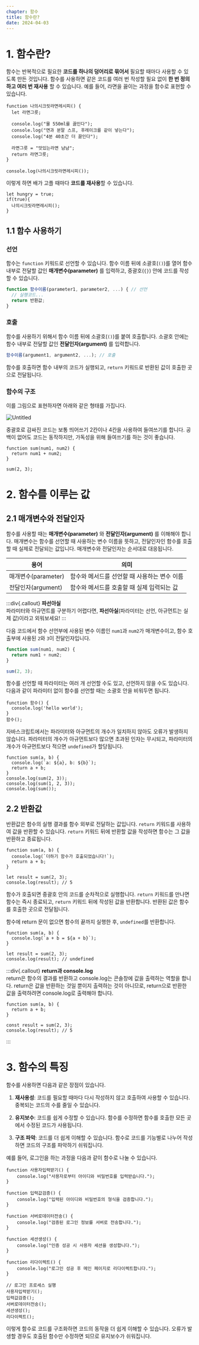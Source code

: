 ```yaml
---
chapter: 함수
title: 함수란?
date: 2024-04-03
---
```


# 1. 함수란?

함수는 반복적으로 필요한 **코드를 하나의 덩어리로 묶어서** 필요할 때마다 사용할 수 있도록 만든 것입니다. 함수를 사용하면 같은 코드를 여러 번 작성할 필요 없이 **한 번 정의하고 여러 번 재사용** 할 수 있습니다.
예를 들어, 라면을 끓이는 과정을 함수로 표현할 수 있습니다.

```javascript-exec
function 나의시크릿라면레시피() {
  let 라면그릇;

  console.log("물 550ml를 끓인다");
  console.log("면과 분말 스프, 후레이크를 같이 넣는다");
  console.log("4분 40초간 더 끓인다");

  라면그릇 = "맛있는라면 냠냠";
  return 라면그릇;
}

console.log(나의시크릿라면레시피());
```

이렇게 하면 배가 고플 때마다 **코드를 재사용**할 수 있습니다.

```javascript-exec
let hungry = true;
if(true){
  나의시크릿라면레시피();
}
```

## 1.1 함수 사용하기

### 선언

함수는 `function` 키워드로 선언할 수 있습니다. 함수 이름 뒤에 소괄호(`()`)를 열어 함수 내부로 전달할 값인 **매개변수(parameter)** 를 입력하고, 중괄호(`{}`) 안에 코드를 작성할 수 있습니다.

```javascript
function 함수이름(parameter1, parameter2, ...) { // 선언
  // 실행코드...
  return 반환값;
}

```

### 호출

함수를 사용하기 위해서 함수 이름 뒤에 소괄호(`()`)를 붙여 호출합니다. 소괄호 안에는 함수 내부로 전달할 값인 **전달인자(argument)** 를 입력합니다.

```javascript
함수이름(argument1, argument2, ...); // 호출
```

함수를 호출하면 함수 내부의 코드가 실행되고, `return` 키워드로 반환된 값이 호출한 곳으로 전달됩니다.

### 함수의 구조

이를 그림으로 표현하자면 아래와 같은 형태를 가집니다.

![Untitled](/images/essentials-javascript/chapter07/01-2.png)

중괄호로 감싸진 코드는 보통 띄어쓰기 2칸이나 4칸을 사용하여 들여쓰기를 합니다. 공백이 없어도 코드는 동작하지만, 가독성을 위해 들여쓰기를 하는 것이 좋습니다.

```javascript-exec
function sum(num1, num2) {
  return num1 + num2;
}

sum(2, 3);
```

# 2. 함수를 이루는 값

## 2.1 매개변수와 전달인자

함수를 사용할 때는 **매개변수(parameter)** 와 **전달인자(argument)** 를 이해해야 합니다. 매개변수는 함수를 선언할 때 사용하는 변수 이름을 뜻하고, 전달인자인 함수를 호출할 때 실제로 전달되는 값입니다. 매개변수와 전달인자는 순서대로 대응됩니다.

| 용어                | 의미                                         |
| ------------------- | -------------------------------------------- |
| 매개변수(parameter) | 함수와 메서드를 선언할 때 사용하는 변수 이름 |
| 전달인자(argument)  | 함수와 메서드를 호출할 때 실제 입력되는 값   |

:::div{.callout}
**파선아실**  
파라미터와 아규먼트를 구분하기 어렵다면, **파선아실**(파라미터는 선언, 아규먼트는 실제 값)이라고 외워보세요!
:::

다음 코드에서 함수 선언부에 사용된 변수 이름인 `num1`과 `num2`가 매개변수이고, 함수 호출부에 사용된 `2`와 `3`이 전달인자입니다.

```js
function sum(num1, num2) {
  return num1 + num2;
}

sum(2, 3);
```

함수를 선언할 때 파라미터는 여러 개 선언할 수도 있고, 선언하지 않을 수도 있습니다. 다음과 같이 파라미터 없이 함수를 선언할 때는 소괄호 안을 비워두면 됩니다.

```javascript-exec
function 함수() {
  console.log('hello world');
}
함수();
```

자바스크립트에서는 파라미터와 아규먼트의 개수가 일치하지 않아도 오류가 발생하지 않습니다. 파라미터의 개수가 아규먼트보다 많으면 초과된 인자는 무시되고, 파라미터의 개수가 아규먼트보다 적으면 `undefined`가 할당됩니다.

```javascript-exec
function sum(a, b) {
  console.log(`a: ${a}, b: ${b}`);
  return a + b;
}
console.log(sum(2, 3));
console.log(sum(1, 2, 3));
console.log(sum());
```

## 2.2 반환값

반환값은 함수의 실행 결과를 함수 외부로 전달하는 값입니다. `return` 키워드를 사용하여 값을 반환할 수 있습니다. `return` 키워드 뒤에 반환할 값을 작성하면 함수는 그 값을 반환하고 종료됩니다.

```javascript-exec
function sum(a, b) {
  console.log(`더하기 함수가 호출되었습니다!`);
  return a + b;
}

let result = sum(2, 3);
console.log(result); // 5
```

함수가 호출되면 중괄호 안의 코드를 순차적으로 실행합니다. `return` 키워드를 만나면 함수는 즉시 종료되고, `return` 키워드 뒤에 작성된 값을 반환합니다. 반환된 값은 함수를 호출한 곳으로 전달됩니다.

함수에 return 문이 없으면 함수의 끝까지 실행한 후, `undefined`를 반환합니다.

```javascript-exec
function sum(a, b) {
  console.log(`a + b = ${a + b}`);
}

let result = sum(2, 3);
console.log(result); // undefined
```

:::div{.callout}
**return과 console.log**  
return은 함수의 결과를 반환하고 console.log는 콘솔창에 값을 출력하는 역할을 합니다.
return은 값을 반환하는 것일 뿐이지 출력하는 것이 아니므로, return으로 반환한 값을 출력하려면 console.log로 출력해야 합니다.

```javascript-exec
function sum(a, b) {
  return a + b;
}

const result = sum(2, 3);
console.log(result); // 5
```

:::

# 3. 함수의 특징

함수를 사용하면 다음과 같은 장점이 있습니다.

1. **재사용성**: 코드를 필요할 때마다 다시 작성하지 않고 호출하여 사용할 수 있습니다. 중복되는 코드의 수를 줄일 수 있습니다.

2. **유지보수**: 코드를 쉽게 수정할 수 있습니다. 함수를 수정하면 함수를 호출한 모든 곳에서 수정된 코드가 사용됩니다.

3. **구조 파악**: 코드를 더 쉽게 이해할 수 있습니다. 함수로 코드를 기능별로 나누어 작성하면 코드의 구조를 파악하기 쉬워집니다.

예를 들어, 로그인을 하는 과정을 다음과 같이 함수로 나눌 수 있습니다.

```javascript-exec
function 사용자입력받기() {
    console.log("사용자로부터 아이디와 비밀번호를 입력받습니다.");
}

function 입력값검증() {
    console.log("입력된 아이디와 비밀번호의 형식을 검증합니다.");
}

function 서버로데이터전송() {
    console.log("검증된 로그인 정보를 서버로 전송합니다.");
}

function 세션생성() {
    console.log("인증 성공 시 사용자 세션을 생성합니다.");
}

function 리다이렉트() {
    console.log("로그인 성공 후 메인 페이지로 리다이렉트합니다.");
}

// 로그인 프로세스 실행
사용자입력받기();
입력값검증();
서버로데이터전송();
세션생성();
리다이렉트();
```

이렇게 함수로 코드를 구조화하면 코드의 동작을 더 쉽게 이해할 수 있습니다. 오류가 발생할 경우도 호출된 함수만 수정하면 되므로 유지보수가 쉬워집니다.
